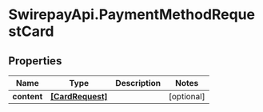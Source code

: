 # SwirepayApi.PaymentMethodRequestCard

## Properties

Name | Type | Description | Notes
------------ | ------------- | ------------- | -------------
**content** | [**[CardRequest]**](CardRequest.md) |  | [optional] 


